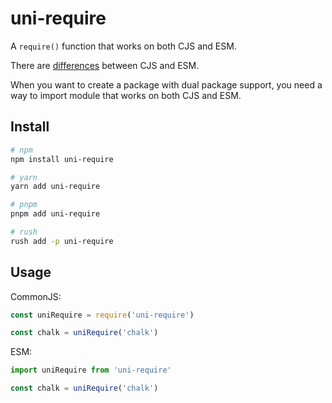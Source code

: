 # uni-require

A `require()` function that works on both CJS and ESM.

There are [differences] between CJS and ESM.

When you want to create a package with dual package support,
you need a way to import module that works on both CJS and ESM.

## Install

```sh
# npm
npm install uni-require

# yarn
yarn add uni-require

# pnpm
pnpm add uni-require

# rush
rush add -p uni-require
```

## Usage

CommonJS:

```ts
const uniRequire = require('uni-require')

const chalk = uniRequire('chalk')
```

ESM:

```ts
import uniRequire from 'uni-require'

const chalk = uniRequire('chalk')
```

[differences]: https://nodejs.org/api/esm.html#differences-between-es-modules-and-commonjs
